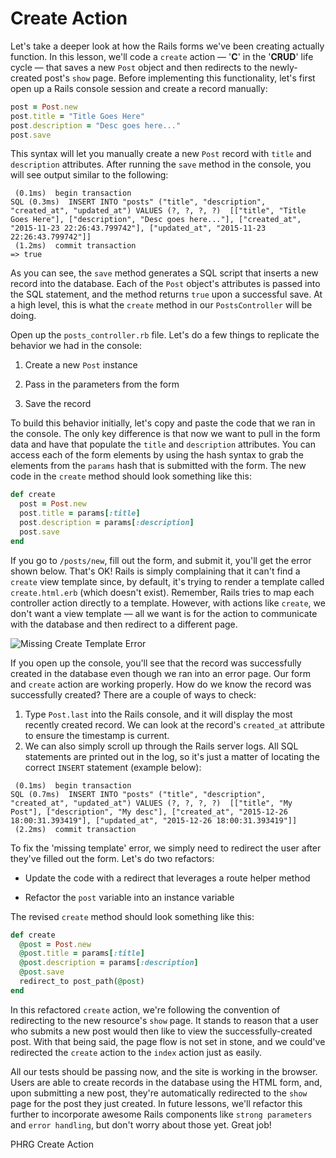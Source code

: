 # Create Action

Let's take a deeper look at how the Rails forms we've been creating actually function. In this lesson, we'll code a `create` action — '**C**' in the '**CRUD**' life cycle — that saves a new `Post` object and then redirects to the newly-created post's `show` page. Before implementing this functionality, let's first open up a Rails console session and create a record manually:

```ruby
post = Post.new
post.title = "Title Goes Here"
post.description = "Desc goes here..."
post.save
```

This syntax will let you manually create a new `Post` record with `title` and `description` attributes. After running the `save` method in the console, you will see output similar to the following:

```shell
 (0.1ms)  begin transaction
SQL (0.3ms)  INSERT INTO "posts" ("title", "description", "created_at", "updated_at") VALUES (?, ?, ?, ?)  [["title", "Title Goes Here"], ["description", "Desc goes here..."], ["created_at", "2015-11-23 22:26:43.799742"], ["updated_at", "2015-11-23 22:26:43.799742"]]
 (1.2ms)  commit transaction
=> true
```

As you can see, the `save` method generates a SQL script that inserts a new record into the database. Each of the `Post` object's attributes is passed into the SQL statement, and the method returns `true` upon a successful save. At a high level, this is what the `create` method in our `PostsController` will be doing.

Open up the `posts_controller.rb` file. Let's do a few things to replicate the behavior we had in the console:

1. Create a new `Post` instance

2. Pass in the parameters from the form

3. Save the record

To build this behavior initially, let's copy and paste the code that we ran in the console. The only key difference is that now we want to pull in the form data and have that populate the `title` and `description` attributes. You can access each of the form elements by using the hash syntax to grab the elements from the `params` hash that is submitted with the form. The new code in the `create` method should look something like this:

```ruby
def create
  post = Post.new
  post.title = params[:title]
  post.description = params[:description]
  post.save
end
```

If you go to `/posts/new`, fill out the form, and submit it, you'll get the error shown below. That's OK! Rails is simply complaining that it can't find a `create` view template since, by default, it's trying to render a template called `create.html.erb` (which doesn't exist). Remember, Rails tries to map each controller action directly to a template. However, with actions like `create`, we don't want a view template –– all we want is for the action to communicate with the database and then redirect to a different page.

![Missing Create Template Error](https://s3.amazonaws.com/flatiron-bucket/readme-lessons/template_error_create.png)

If you open up the console, you'll see that the record was successfully created in the database even though we ran into an error page. Our form and `create` action are working properly. How do we know the record was successfully created? There are a couple of ways to check:

1. Type `Post.last` into the Rails console, and it will display the most recently created record. We can look at the record's `created_at` attribute to ensure the timestamp is current.
2. We can also simply scroll up through the Rails server logs. All SQL statements are printed out in the log, so it's just a matter of locating the correct `INSERT` statement (example below):

```shell
 (0.1ms)  begin transaction
SQL (0.7ms)  INSERT INTO "posts" ("title", "description", "created_at", "updated_at") VALUES (?, ?, ?, ?)  [["title", "My Post"], ["description", "My desc"], ["created_at", "2015-12-26 18:00:31.393419"], ["updated_at", "2015-12-26 18:00:31.393419"]]
 (2.2ms)  commit transaction
```

To fix the 'missing template' error, we simply need to redirect the user after they've filled out the form. Let's do two refactors:

* Update the code with a redirect that leverages a route helper method

* Refactor the `post` variable into an instance variable

The revised `create` method should look something like this:

```ruby
def create
  @post = Post.new
  @post.title = params[:title]
  @post.description = params[:description]
  @post.save
  redirect_to post_path(@post)
end
```

In this refactored `create` action, we're following the convention of redirecting to the new resource's `show` page. It stands to reason that a user who submits a new post would then like to view the successfully-created post. With that being said, the page flow is not set in stone, and we could've redirected the `create` action to the `index` action just as easily.

All our tests should be passing now, and the site is working in the browser. Users are able to create records in the database using the HTML form, and, upon submitting a new post, they're automatically redirected to the `show` page for the post they just created. In future lessons, we'll refactor this further to incorporate awesome Rails components like `strong parameters` and `error handling`, but don't worry about those yet. Great job!

<p data-visibility='hidden'>PHRG Create Action</p>